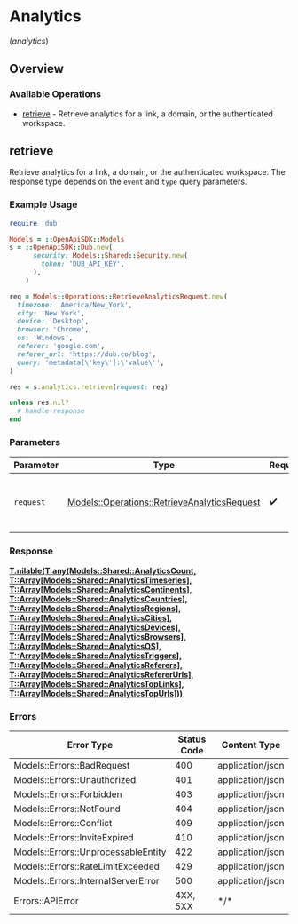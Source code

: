 # Analytics
(*analytics*)

## Overview

### Available Operations

* [retrieve](#retrieve) - Retrieve analytics for a link, a domain, or the authenticated workspace.

## retrieve

Retrieve analytics for a link, a domain, or the authenticated workspace. The response type depends on the `event` and `type` query parameters.

### Example Usage

<!-- UsageSnippet language="ruby" operationID="retrieveAnalytics" method="get" path="/analytics" -->
```ruby
require 'dub'

Models = ::OpenApiSDK::Models
s = ::OpenApiSDK::Dub.new(
      security: Models::Shared::Security.new(
        token: 'DUB_API_KEY',
      ),
    )

req = Models::Operations::RetrieveAnalyticsRequest.new(
  timezone: 'America/New_York',
  city: 'New York',
  device: 'Desktop',
  browser: 'Chrome',
  os: 'Windows',
  referer: 'google.com',
  referer_url: 'https://dub.co/blog',
  query: 'metadata[\'key\']:\'value\'',
)

res = s.analytics.retrieve(request: req)

unless res.nil?
  # handle response
end

```

### Parameters

| Parameter                                                                                           | Type                                                                                                | Required                                                                                            | Description                                                                                         |
| --------------------------------------------------------------------------------------------------- | --------------------------------------------------------------------------------------------------- | --------------------------------------------------------------------------------------------------- | --------------------------------------------------------------------------------------------------- |
| `request`                                                                                           | [Models::Operations::RetrieveAnalyticsRequest](../../models/operations/retrieveanalyticsrequest.md) | :heavy_check_mark:                                                                                  | The request object to use for the request.                                                          |

### Response

**[T.nilable(T.any(Models::Shared::AnalyticsCount, T::Array[Models::Shared::AnalyticsTimeseries], T::Array[Models::Shared::AnalyticsContinents], T::Array[Models::Shared::AnalyticsCountries], T::Array[Models::Shared::AnalyticsRegions], T::Array[Models::Shared::AnalyticsCities], T::Array[Models::Shared::AnalyticsDevices], T::Array[Models::Shared::AnalyticsBrowsers], T::Array[Models::Shared::AnalyticsOS], T::Array[Models::Shared::AnalyticsTriggers], T::Array[Models::Shared::AnalyticsReferers], T::Array[Models::Shared::AnalyticsRefererUrls], T::Array[Models::Shared::AnalyticsTopLinks], T::Array[Models::Shared::AnalyticsTopUrls]))](../../models/operations/retrieveanalyticsresponsebody.md)**

### Errors

| Error Type                          | Status Code                         | Content Type                        |
| ----------------------------------- | ----------------------------------- | ----------------------------------- |
| Models::Errors::BadRequest          | 400                                 | application/json                    |
| Models::Errors::Unauthorized        | 401                                 | application/json                    |
| Models::Errors::Forbidden           | 403                                 | application/json                    |
| Models::Errors::NotFound            | 404                                 | application/json                    |
| Models::Errors::Conflict            | 409                                 | application/json                    |
| Models::Errors::InviteExpired       | 410                                 | application/json                    |
| Models::Errors::UnprocessableEntity | 422                                 | application/json                    |
| Models::Errors::RateLimitExceeded   | 429                                 | application/json                    |
| Models::Errors::InternalServerError | 500                                 | application/json                    |
| Errors::APIError                    | 4XX, 5XX                            | \*/\*                               |